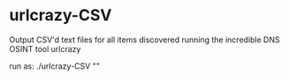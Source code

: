 # urlcrazy-CSV
Output CSV'd text files for all items discovered running the incredible DNS OSINT tool urlcrazy

run as:
./urlcrazy-CSV "<domain>"
